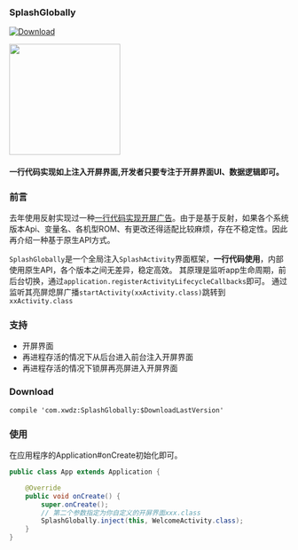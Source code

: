 



### SplashGlobally

[![Download](https://api.bintray.com/packages/quinnhuang/widget/SplashGlobally/images/download.svg?version=0.0.1) ](https://bintray.com/quinnhuang/widget/SplashGlobally/0.0.1/link) 





<img src="./img/simple_splash.gif" width="200px">



#### 一行代码实现如上注入开屏界面,开发者只要专注于开屏界面UI、数据逻辑即可。

### 前言

去年使用反射实现过一种[一行代码实现开屏广告](http://xwcc.fun/2018/05/09/Android-Hook-%E4%B8%80%E8%A1%8C%E4%BB%A3%E7%A0%81%E5%AE%9E%E7%8E%B0%E5%BC%80%E5%B1%8F%E5%B9%BF%E5%91%8A/)。由于是基于反射，如果各个系统版本Api、变量名、各机型ROM、有更改还得适配比较麻烦，存在不稳定性。因此再介绍一种基于原生API方式。

`SplashGlobally`是一个全局注入`SplashActivity`界面框架，**一行代码使用**，内部使用原生API，各个版本之间无差异，稳定高效。
其原理是监听app生命周期，前后台切换，通过`application.registerActivityLifecycleCallbacks`即可。
通过监听其亮屏熄屏广播`startActivity(xxActivity.class)`跳转到`xxActivity.class`

### 支持

- 开屏界面
- 再进程存活的情况下从后台进入前台注入开屏界面
- 再进程存活的情况下锁屏再亮屏进入开屏界面



### Download

```
compile 'com.xwdz:SplashGlobally:$DownloadLastVersion'
```



### 使用

在应用程序的Application#onCreate初始化即可。

```java
public class App extends Application {

    @Override
    public void onCreate() {
        super.onCreate();
        // 第二个参数指定为你自定义的开屏界面xxx.class
        SplashGlobally.inject(this, WelcomeActivity.class);
    }
}

```







 